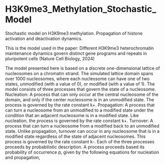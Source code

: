 # H3K9me3_Methylation_Stochastic_Model
Stochastic model on H3K9me3 methylation. Propagation of histone activation and deactivation dynamics.

This is the model used in the paper:
Different H3K9me3 heterochromatin maintenance dynamics govern distinct gene programs and repeats in pluripotent cells
(Nature Cell Biology, 2024)

The model presented here is based on a discrete one-dimensional lattice of nucleosomes on a chromatin strand. The simulated lattice domain spans over 1000 nucleosomes, where each nucleosome can have one of two states, unmodified (with a value of 0), or modified (with a value of 1). The model consists of three processes that govern the state of a nucleosome.
	Nucleation: A process that can only occur at the central nucleosome of the domain, and only if the center nucleosome is in an unmodified state. The process is governed by the rate constant k+.
	Propagation: A process that can turn a nucleosome from an unmodified to a modified state under the condition that an adjacent nucleosome is in a modified state. Like nucleation, the process is governed by the rate constant k+.
	Turnover: A process that can turn a nucleosome from a modified back to an unmodified state. Unlike propagation, turnover can occur in any nucleosome that is in a modified state regardless of the state of adjacent nucleosomes. This process is governed by the rate constant k-.
Each of the three processes proceeds by probabilistic description. A process proceeds based its probability of occurrence p, given by the following equations for nucleation and propagation,

